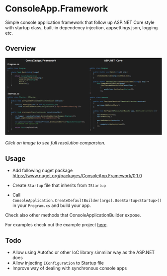 # ConsoleApp.Framework

Simple console application framework that follow up ASP.NET Core style with startup class, built-in dependency injection, appsettings.json, logging etc.

## Overview

<img src="resources/comparsion.png" />

_Click on image to see full resolution comparsion._

## Usage

- Add following nuget package https://www.nuget.org/packages/ConsoleApp.Framework/0.1.0

- Create `Startup` file that inherits from `IStartup`

- Call `ConsoleApplication.CreateDefaultBuilder(args).UseStartup<Startup>()` in your `Program.cs` and build your app.

Check also other methods that ConsoleApplicationBuilder expose.

For examples check out the example project <a href="https://github.com/malciin/console-application-framework/tree/main/examples/ConsoleExample">here</a>.

## Todo

- Allow using Autofac or other IoC library simmilar way as the ASP.NET does
- Allow injecting `IConfiguration` to Startup file
- Improve way of dealing with synchronous console apps